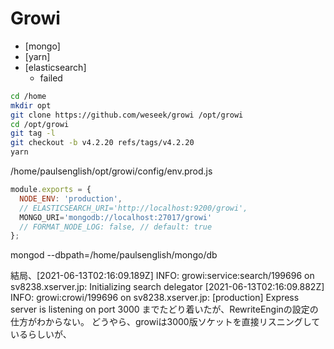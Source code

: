 # Growi

- [mongo]
- [yarn]
- [elasticsearch]
	- failed

```sh
cd /home
mkdir opt
git clone https://github.com/weseek/growi /opt/growi
cd /opt/growi
git tag -l
git checkout -b v4.2.20 refs/tags/v4.2.20
yarn
```


/home/paulsenglish/opt/growi/config/env.prod.js
```js
module.exports = {
  NODE_ENV: 'production',
  // ELASTICSEARCH_URI='http://localhost:9200/growi',
  MONGO_URI='mongodb://localhost:27017/growi'
  // FORMAT_NODE_LOG: false, // default: true
};

```


mongod --dbpath=/home/paulsenglish/mongo/db



結局、[2021-06-13T02:16:09.189Z]  INFO: growi:service:search/199696 on sv8238.xserver.jp: Initializing search delegator
[2021-06-13T02:16:09.882Z]  INFO: growi:crowi/199696 on sv8238.xserver.jp: [production] Express server is listening on port 3000
までたどり着いたが、RewriteEnginの設定の仕方がわからない。
どうやら、growiは3000版ソケットを直接リスニングしているらしいが、
